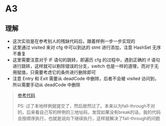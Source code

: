 # A3

## 理解

- 这次实验是在参考别人的残缺代码后，跟着样例一步一步实现的
- 这里通过 visited 来对 cfg 中可以到达的 stmt 进行添加，注意 HashSet 无序不重复
- 这里需要注意对于 IF 语句的跳转，即遍历 cfg 的过程中，遇到正确的 if 语句进行跳转，这样就可以剔除错误的分支，switch 也是一样的道理，而对于无用赋值，只需要考虑它的条件进行删除即可
- 注意 Entry 和 Exit 需要从 deadCode 中删除，后者不会被 visited 访问到，所以需要手动从 deadCode 中删除 

> [参考代码](https://github.com/pascal-lab/Tai-e-assignments/commit/90a0b5d4e46b6ecc43ead61d7efd3e408ec79aaf)
>
> PS: 过了本地样例就提交了，然后居然过了。本来以为fall-through不对的，后来看自己写的样例的三地址码，发现如果没有break的话，我的代码会按顺序执行，也就是说向下继续执行，这样就解决了fall-through的问题